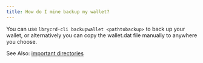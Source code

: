 ```yaml
---
title: How do I mine backup my wallet?
---
```


You can use `lbrycrd-cli backupwallet <pathtobackup>` to back up your wallet, or alternatively you can copy the wallet.dat file manually to anywhere you choose.

See Also: [important directories](https://lbry.io/faq/lbry-directories)
